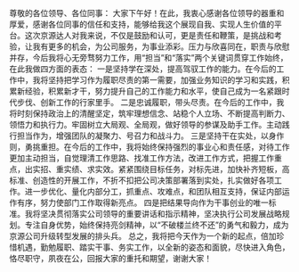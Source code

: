 尊敬的各位领导、各位同事：
大家下午好！在此，我衷心感谢各位领导的器重和厚爱，感谢各位同事的信任和支持，能够给我这个展现自我、实现人生价值的平台。这次京源达人对我来说，不仅是鼓励和认可，更是责任和鞭策，是挑战和考验，让我有更多的机会，为公司服务，为事业添彩。压力与欣喜同在，职责与欣慰并存，今后我将心无旁骛努力工作，用“担当”和“落实”两个关键词贯穿工作始终，在此我做四方面的表态：
一是坚持学在深处，提高驾驭工作的能力。在今后的工作中，我将坚持把学习作为履职尽责的第一需要，加强业务知识的学习和实践，积累新经验，积累新才干，努力提升自己的工作能力和水平，使自己成为一名紧跟时代步伐、创新工作的行家里手。
二是忠诚履职，带头尽责。在今后的工作中，我将时刻保持政治上的清醒坚定，筑牢理想信念、站稳个人立场、不断提高判断力、领悟力和执行力。牢固树立大局观、全局观，做好领导的参谋及助手工作。主动践行担当作为，增强团队的凝聚力、号召力和战斗力。
三是坚持干在实处，以身作则，勇挑重担。在今后的工作中，我将始终保持强烈的事业心和责任感，对待工作更加主动担当，自觉理清工作思路、找准工作方法，改进工作方式，把握工作重点，出实招、重实绩、求实效。紧紧围绕目标任务，对标先进，加快补齐短板，高标准、创造性的开展工作，不折不扣把公司决策部署落到实处，扎实做好各项工作。进一步优化、量化内部分工，抓重点、攻难点，和团队相互支持，保证内部运作有序，努力使部门工作取得新亮点。
四是把结果导向作为干事创业的唯一标准。我将坚决贯彻落实公司领导的重要讲话和指示精神，坚决执行公司发展战略规划。专注自身优势，始终保持亮剑精神，以“不破楼兰终不还”的勇气和毅力，成为京源公司升级转型发展的排头兵。
总之，我将把今天作为一个新的起点，倍加珍惜机遇，勤勉履职、踏实干事、务实工作，以全新的姿态和面貌，尽快进入角色，恪尽职守，夙夜在公，回报大家的重托和期望，谢谢大家！
